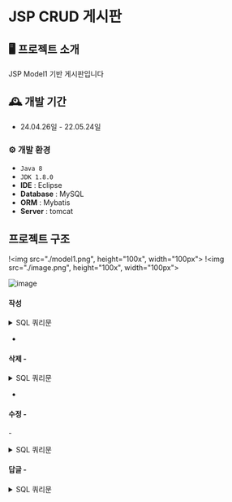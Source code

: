 # JSP CRUD 게시판 


## 🖥️ 프로젝트 소개
JSP Model1 기반 게시판입니다 

## 🕰️ 개발 기간
* 24.04.26일 - 22.05.24일


### ⚙️ 개발 환경
- `Java 8`
- `JDK 1.8.0`
- **IDE** : Eclipse 
- **Database** : MySQL
- **ORM** : Mybatis
- **Server** : tomcat

## 프로젝트 구조 
!<img src="./model1.png", height="100x", width="100px">
!<img src="./image.png", height="100x", width="100px">

![image](https://github.com/sk5614/jsp_board1/assets/169679888/0bd53f5f-dc1c-4be4-9e8a-f26cd6f053f6)

#### 작성
<details>
	<summary>SQL 쿼리문 </summary>
    
        INSERT INTO board (b_title, b_content, b_date)
        VALUES (#{bTitle}, #{bContent}, NOW() );
   
</details>

- 
#### 삭제 - 
<details>
	<summary>SQL 쿼리문 </summary>
    	DELETE 
    	FROM board
    	WHERE b_id=#{bId}
   
</details>

- 
#### 수정 - 
-<details>
	<summary>SQL 쿼리문 </summary>
    
    	UPDATE board
    	SET b_title=#{bTitle},
    		b_content=#{bContent}
    	WHERE b_id=#{bId}	
</details>


#### 답글 - 

<details>
	<summary>SQL 쿼리문 </summary>
        INSERT INTO board (b_title, b_content, b_date, b_group, b_order, b_depth)
    	VALUES (#{bTitle},#{bContent}, NOW(), #{bGroup}, #{bOrder}+1, #{bDepth}+1)
     		UPDATE board 
	
        SET b_order=b_order+1 
		WHERE b_group=#{bGroup} and b_order>#{bOrder} and b_id!=LAST_INSERT_ID() 
   
   
</details>
